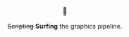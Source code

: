 <h3 align="center">🌊</h3>
<p align="center"><strike>Scripting</strike>&nbsp;<b>Surfing</b> the graphics pipeline.</p>
